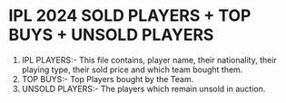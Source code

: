 # IPL 2024 SOLD PLAYERS + TOP BUYS + UNSOLD PLAYERS

1. IPL PLAYERS:- This file contains, player name, their nationality, their playing type, their sold price and which team bought them.
2. TOP BUYS:- Top Players bought by the Team.
3. UNSOLD PLAYERS:- The players which remain unsold in auction.